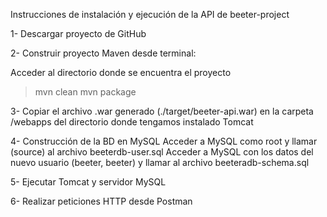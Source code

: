 

Instrucciones de instalación y ejecución de la API de beeter-project

1- Descargar proyecto de GitHub 

2- Construir proyecto Maven desde terminal:

Acceder al directorio donde se encuentra el proyecto
>mvn clean
>mvn package 


3- Copiar el archivo .war generado (./target/beeter-api.war) en la carpeta /webapps del directorio donde tengamos instalado Tomcat

4- Construcción de la BD en MySQL Acceder a MySQL como root y llamar (source) al archivo beeterdb-user.sql Acceder a MySQL con los datos del nuevo usuario (beeter, beeter) y llamar al archivo beeteradb-schema.sql

5- Ejecutar Tomcat y servidor MySQL

6- Realizar peticiones HTTP desde Postman
